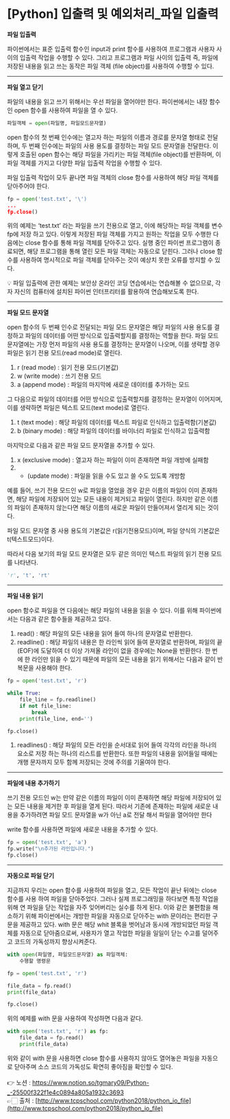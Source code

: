 # [Python] 입출력 및 예외처리_파일 입출력

**파일 입출력**

파이썬에서는 표준 입출력 함수인 input과 print 함수를 사용하여 프로그램과 사용자 사이의 입출력 작업을 수행할 수 있다.
그리고 프로그램과 파일 사이의 입출력 즉, 파일에 저장된 내용을 읽고 쓰는 동작은 파일 객체
(file object)를 사용하여 수행할 수 있다.

---

**파일 열고 닫기**

파일의 내용을 읽고 쓰기 위해서는 우선 파일을 열어야만 한다.
파이썬에서는 내장 함수인 open 함수를 사용하여 파일을 열 수 있다.

```python
파일객체 = open(파일명, 파일모드문자열)
```

open 함수의 첫 번째 인수에는 열고자 하는 파일의 이름과 경로를 문자열 형태로 전달하며, 두 번째 인수에는 파일의 사용 용도를 결정하는 파일 모드 문자열을 전달한다.
이렇게 호출된 open 함수는 해당 파일을 가리키는 파일 객체(file object)를 반환하며, 이 파일 객체를 가지고 다양한 파일 입출력 작업을 수행할 수 있다.

파일 입출력 작업이 모두 끝나면 파일 객체의 close 함수를 사용하여 해당 파일 객체를 닫아주어야 한다.

```python
fp = open('test.txt', '\')
...
fp.close()
```

위의 예제는 ‘test.txt’ 라는 파일을 쓰기 전용으로 열고, 이에 해당하는 파일 객체를 변수 fp에 저장
하고 있다.
이렇게 저장된 파일 객체를 가지고 원하는 작업을 모두 수행한 다음에는 close 함수를 통해 파일 
객체를 닫아주고 있다.
실행 중인 파이썬 프로그램이 종료되면, 해당 프로그램을 통해 열린 모든 파일 객체는 자동으로 
닫힌다.
그러나 close 함수를 사용하여 명시적으로 파일 객체를 닫아주는 것이 예상치 못한 오류를 방지할 수 있다.

<aside>
💡 파일 입출력에 관한 예제는 보안상 온라인 코딩 연습에서는 연습해볼 수 없으므로, 각자 자신의 컴퓨터에 설치된 파이썬 인터프리터를 활용하여 연습해보도록 한다.

</aside>

---

**파일 모드 문자열**

open 함수의 두 번째 인수로 전달되는 파일 모드 문자열은 해당 파일의 사용 용도를 결정하고 파일의 데이터를 어떤 방식으로 입출력할지를 결정하는 역할을 한다.
파일 모드 문자열에는 가장 먼저 파일의 사용 용도를 결정하는 문자열이 나오며, 이를 생략할 경우 파일은 읽기 전용 모드(read mode)로 열린다.

1. r (read mode) : 읽기 전용 모드(기본값)
2. w (write mode) : 쓰기 전용 모드
3. a (append mode) : 파일의 마지막에 새로운 데이터를 추가하는 모드

그 다음으로 파일의 데이터를 어떤 방식으로 입출력할지를 결정하는 문자열이 이어지며, 이를 생략하면 파일은 텍스트 모드(text mode)로 열린다.

1. t (text mode) : 해당 파일의 데이터를 텍스트 파일로 인식하고 입출력함(기본값)
2. b (binary mode) : 해당 파일의 데이터를 바이너리 파일로 인식하고 입출력함

마지막으로 다음과 같은 파일 모드 문자열을 추가할 수 있다.

1. x (exclusive mode) : 열고자 하는 파일이 이미 존재하면 파일 개방에 실패함
2. + (update mode) : 파일을 읽을 수도 있고 쓸 수도 있도록 개방함

예를 들어, 쓰기 전용 모드인 w로 파일을 열었을 경우 같은 이름의 파일이 이미 존재하면, 해당 파일에 저장되어 있는 모든 내용이 제거되고 파일이 열린다. 하지만 같은 이름의 파일이 존재하지 
않는다면 해당 이름의 새로운 파일이 만들어져서 열리게 되는 것이다.

파일 모드 문자열 중 사용 용도의 기본값은 r(읽기전용모드)이며, 
파일 양식의 기본값은 t(텍스트모드)이다.

따라서 다음 보기의 파일 모드 문자열은 모두 같은 의미인 텍스트 파일의 읽기 전용 모드를 
나타낸다.

```python
'r', 't', 'rt'
```

---

**파일 내용 읽기**

open 함수로 파일을 연 다음에는 해당 파일의 내용을 읽을 수 있다. 
이를 위해 파이썬에서는 다음과 같은 함수들을 제공하고 있다.

1. read() : 해당 파일의 모든 내용을 읽어 들여 하나의 문자열로 반환한다.
2. readline() : 해당 파일의 내용은 한 라인씩 읽어 들여 문자열로 반환하며, 파일의 끝(EOF)에 도달하여 더 이상 가져올 라인이 없을 경우에는 None을 반환한다. 한 번에 한 라인만 읽을 수 있기 
때문에 파일의 모든 내용을 읽기 위해서는 다음과 같이 반복문을 사용해야 한다.

```python
fp = open('test.txt', 'r') 

while True:
    file_line = fp.readline()
    if not file_line:
        break
    print(file_line, end='')  

fp.close()
```

1. readlines() : 해당 파일의 모든 라인을 순서대로 읽어 들여 각각의 라인을 하나의 요소로 저장
하는 하나의 리스트를 반환한다. 또한 파일의 내용을 읽어들일 때에는 개행 문자까지 모두 함께 저장되는 것에 주의를 기울여야 한다.

---

**파일에 내용 추가하기**

쓰기 전용 모드인 w는 만약 같은 이름의 파일이 이미 존재하면 해당 파일에 저장되어 있는 모든 
내용을 제거한 후 파일을 열게 된다.
따라서 기존에 존재하는 파일에 새로운 내용을 추가하려면 파일 모드 문자열을 w가 아닌 a로 전달
해서 파일을 열어야만 한다

write 함수를 사용하면 파일에 새로운 내용을 추가할 수 있다.

```python
fp = open('test.txt', 'a')
fp.write("\n추가된 라인입니다.")
fp.close()
```

---

**자동으로 파일 닫기**

지금까지 우리는 open 함수를 사용하여 파일을 열고, 모든 작업이 끝난 뒤에는 close 함수를 사용
하여 파일을 닫아주었다.
그러나 실제 프로그래밍을 하다보면 특정 작업을 위해 연 파일을 닫는 작업을 자주 잊어버리는 실수를 하게 된다.
이와 같은 불편함을 해소하기 위해 파이썬에서는 개방한 파일을 자동으로 닫아주는 with 문이라는 편리한 구문을 제공하고 있다.
with 문은 해당 whit 블록을 벗어남과 동시에 개방되었던 파일 객체를 자동으로 닫아줌으로써, 
사용자가 열고 작업한 파일을 일일이 닫는 수고를 덜어주고 코드의 가독성까지 향상시켜준다.

```python
with open(파일명, 파일모드문자열) as 파일객체:
    수행할 명령문
```

```python
fp = open('test.txt', 'r')  

file_data = fp.read()
print(file_data)  

fp.close()
```

위의 예제를 with 문을 사용하여 작성하면 다음과 같다.

```python
with open('test.txt', 'r') as fp:
    file_data = fp.read()
    print(file_data)
```

위와 같이 with 문을 사용하면 close 함수를 사용하지 않아도 열어놓은 파일을 자동으로 닫아주며 
소스 코드의 가독성도 확연히 좋아짐을 확인할 수 있다.
<br><br>
👉 노션 : https://www.notion.so/tgmary09/Python-_-25500f322f1e4c0894a805a1932c3693
<br>
👉🏻 출처 : [http://www.tcpschool.com/python2018/python_io_file](http://www.tcpschool.com/python2018/python_io_file)
